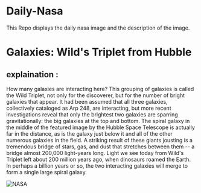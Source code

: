 # Daily-Nasa

This Repo displays the daily nasa image and the description of the image.

<!--NASA-->
# Galaxies: Wild's Triplet from Hubble
## explaination :

How many galaxies are interacting here?  This grouping of galaxies is called the Wild Triplet, not only for the discoverer, but for the number of bright galaxies that appear. It had been assumed that all three galaxies, collectively cataloged as Arp 248, are interacting, but more recent investigations reveal that only the brightest two galaxies are sparring gravitationally: the big galaxies at the top and bottom. The spiral galaxy in the middle of the featured image by the  Hubble Space Telescope is actually far in the distance, as is the galaxy just below it and all of the other numerous galaxies in the field.  A striking result of these giants jousting is a tremendous bridge of stars, gas, and dust that stretches between them -- a bridge almost 200,000 light-years long. Light we see today from Wild's Triplet left about 200 million years ago, when dinosaurs roamed the Earth. In perhaps a billion years or so, the two interacting galaxies will merge to form a single large spiral galaxy.

![NASA](https://apod.nasa.gov/apod/image/2211/WildTriplet_Hubble_960.jpg)
<!--/NASA-->
